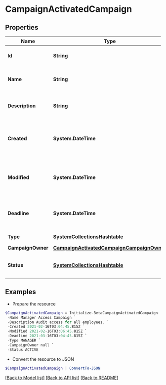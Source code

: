 # CampaignActivatedCampaign
## Properties

Name | Type | Description | Notes
------------ | ------------- | ------------- | -------------
**Id** | **String** | Unique ID for the campaign. | 
**Name** | **String** | The human friendly name of the campaign. | 
**Description** | **String** | Extended description of the campaign. | 
**Created** | **System.DateTime** | The date and time the campaign was created. | 
**Modified** | **System.DateTime** | The date and time the campaign was last modified. | [optional] 
**Deadline** | **System.DateTime** | The date and time the campaign is due. | 
**Type** | [**SystemCollectionsHashtable**](.md) | The type of campaign. | 
**CampaignOwner** | [**CampaignActivatedCampaignCampaignOwner**](CampaignActivatedCampaignCampaignOwner.md) |  | 
**Status** | [**SystemCollectionsHashtable**](.md) | The current status of the campaign. | 

## Examples

- Prepare the resource
```powershell
$CampaignActivatedCampaign = Initialize-BetaCampaignActivatedCampaign  -Id 2c91808576f886190176f88cac5a0010 `
 -Name Manager Access Campaign `
 -Description Audit access for all employees. `
 -Created 2021-02-16T03:04:45.815Z `
 -Modified 2021-02-16T03:06:45.815Z `
 -Deadline 2021-03-16T03:04:45.815Z `
 -Type MANAGER `
 -CampaignOwner null `
 -Status ACTIVE
```

- Convert the resource to JSON
```powershell
$CampaignActivatedCampaign | ConvertTo-JSON
```

[[Back to Model list]](../README.md#documentation-for-models) [[Back to API list]](../README.md#documentation-for-api-endpoints) [[Back to README]](../README.md)

